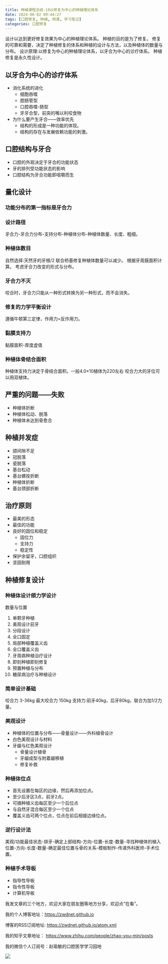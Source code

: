 ```yaml
---
title: 种植课程总结-19以修复为中心的种植理论体系
date: 2024-06-02 09:44:27
tags: [口腔修复, 种植, 网课, 学习笔记]
categories: 口腔修复
---
```

设计以达到更好修复效果为中心的种植理论体系。
种植的目的是为了修复。
修复的可靠和需要，决定了种植修复的体系和种植的设计与方法，以及种植体的数量与分布。
设计原理:以修复为中心的种植理论体系，以牙合为中心的诊疗体系。
种植修复是永久性设计。

## 以牙合为中心的诊疗体系
- 消化系统的进化
    - 细胞吞噬
    - 腔肠管型
    - 口腔吞噬-肠型
    - 牙牙合型，前突的嘴以利咬食物
- 为什么要产生牙合——效率优先
    - 结构的形成是一种功能的体现。
    - 结构的存在与发展依赖功能的刺激。
 
## 口腔结构与牙合
- 口腔的外观决定于牙合的功能状态
- 牙的排列受功能状态的影响
- 口腔结构为牙合功能即咀嚼而生

## 量化设计
### 功能分布的第一指标是牙合力
### 设计路径
牙合力-牙合力分布-支持分布-种植体分布-种植体数量、长度、粗细。
### 种植体数目
自然选择:天然牙的牙根/2
联合桥基修复种植体数量可以减少。
根据牙周膜面积计算。
考虑牙合力改变的形式与分布。
### 牙合力不灭
咬合时，牙合力只能从一种形式转换为另一种形式，而不会消失。
### 修复的力学平衡设计
遵循牛顿第三定律，作用力=反作用力。
### 黏膜支持力
黏膜面积-厚度虚值
### 种植体骨结合面积
种植体支持力决定于骨结合面积。一般4.0×10植体为220左右
咬合力大的牙位可以用双植体。

## 严重的问题——失败
- 种植体折断
- 种植体松动、脱落
- 种植体未达到骨愈合

## 种植并发症
- 颌间隙不足
- 冠脱落
- 瓷脱落
- 基台松动
- 基台螺拴折断
- 种植体折断
- 基台颈部折断

## 治疗原则
- 最美的形态
- 最佳的功能
- 良好的固位和稳定
    - 固位力
    - 支持力
    - 稳定性
- 保护余留牙，口腔组织
- 坚固耐用

## 种植修复设计
### 种植体设计颌力学设计
数量与位置
1. 单颗牙种植
2. 美观设计前牙
3. 分段设计
4. 全口固定
5. 局部种植覆盖义齿
6. 全口覆盖义齿
7. 牙周病种植治疗设计
8. 即刻种植即刻修复
9. 预置种植与分布
10. 糖尿病治疗与种植设计

### 简单设计基础
咬合力 3-36kg
最大咬合力 150kg
支持力:前牙40kg，后牙80kg，联合为加1/2力量。

### 美观设计
- 种植体的位置与分布——骨量设计——外科植骨设计
- 白色美观设计与材料
- 牙龈与红色美观设计
    - 骨量设计植骨
    - 牙龈成型与附着龈移植
    - 修复补救

### 种植体位点
- 首先设置在每区的边缘，然后再添加位点。
- 至少后牙区3点，前牙2点。
- 可摘种植义齿每区至少一个后位点
- 与自然牙混合每区至少一个位点
- 覆盖义齿可两个位点，位点在前后相接边缘位点。

### 逆行设计法
美观/功能最佳状态-排牙-确定上部结构-方向-位置-长度-数量-寻找种植体的植入位置-方向-长度-数量-确定最佳位置与骨的关系-模板制作-传递外科医师-手术位置。

### 种植手术导板
- 指导性导板
- 指令性导板
- 计算机导板





我发文章的三个地方，欢迎大家在朋友圈等地方分享，欢迎点“在看”。

我的个人博客地址：https://zwdnet.github.io

博客的RSS订阅地址: https://zwdnet.github.io/atom.xml

我的知乎文章地址： https://www.zhihu.com/people/zhao-you-min/posts

我的微信个人订阅号：赵瑜敏的口腔医学学习园地

![](https://zymblog-1258069789.cos.ap-chengdu.myqcloud.com/other/wx.jpg)


